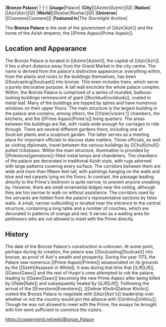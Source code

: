 |**Bronze Palace**|
|-|-|
|**Usage**|Palace|
|**City**|[[Azimir\|Azimir]]🐱︎|
|**Nation**|[[Azir\|Azir]]🐱︎|
|**World**|[[Roshar\|Roshar]]🐱︎|
|**Universe**|[[Cosmere\|Cosmere]]|
|**Featured In**|*The Stormlight Archive*|

The **Bronze Palace** is the seat of the government of [[Azir\|Azir]] and the home of the Azish emperor, the [[Prime Aqasix\|Prime Aqasix]].

## Location and Appearance
The Bronze Palace is located in [[Azimir\|Azimir]], the capital of [[Azir\|Azir]]. It lies a short distance away from the Grand Market in the city centre.
The name is derived from the palace's distinctive appearance: everything within, from the plants and rocks to the buildings themselves, has been [[Soulcasting\|Soulcast]] into bronze. This even includes trees, which serve a purely decorative purpose.
A tall wall encircles the whole palace complex. Within, the Bronze Palace is comprised of a series of rounded, bulbous-looking buildings reminescent of giant [[Rockbud\|rockbuds]], coated in metal leaf. Many of the buildings are topped by spires and have numerous windows on their upper floors. The main structure is the largest building in the palace and contains, among others, the [[Vizier\|viziers']] chambers, the kitchens, and the [[Prime Aqasix\|Prime's]] living quarters.
The areas between the buildings are flat, with roads wide enough for carriages to ride through. There are several different gardens there, including one of Soulcast plants and a sculpture garden. The latter serves as a meeting place for important officials to discuss state matters. Those officials, as well as visiting diplomats, travel between the various buildings by [[Chull\|chull]]-pulled rickshaws.
Within the main structure, illumination is provided by [[Polestone\|gemstone]]-filled metal lamps and chandeliers. The chambers of the palace are decorated in traditional Azish style, with rugs adorned with large patterns covering every surface. The corridors between them are wide and more than fifteen feet tall, with paintings hanging on the walls and blue and red carpets lying on the floors. In contrast, the passage leading directly to the Prime's bedroom is quite narrow, to prevent anyone sneaking by. However, there are small ornamental ledges near the ceiling, although they are too narrow to walk on without assistance. The corridors used by the servants are hidden from the palace's representative sections by false walls.
A small, narrow outbuilding is located near the entrance to the central structure, containing a long table and a number of couches, which are decorated in patterns of orange and red. It serves as a waiting area for petitioners who are not allowed to meet with the Prime directly.

## History
The date of the Bronze Palace's construction is unknown. At some point, perhaps during its creation, the palace was [[Soulcasting\|Soulcast]] into bronze, as proof of Azir's wealth and prosperity.
During the year 1173, the Palace saw numerous [[Prime Aqasix\|Primes]] assassinated on its grounds by the [[Szeth\|Assassin in White]]. It was during that time that [[Lift\|Lift]], [[Gawx\|Gawx]] and the rest of Huqin's crew attempted to rob the palace, leading to [[Gawx\|Gawx]] becoming the new Prime Aqasix after being killed by [[Nale\|Nale]] and subsequently healed by [[Lift\|Lift]].
Folllowing the arrival of the [[Everstorm\|Everstorm]], [[Dalinar Kholin\|Dalinar Kholin]] visited the Bronze Palace to negotiate with [[Azir\|Azir's]] leadership over whether or not the country would join the alliance with [[Urithiru\|Urithiru]]. Though he was not allowed to meet with the Prime, the essays he brought with him were sufficient to convince the viziers.



https://coppermind.net/wiki/Bronze_Palace
